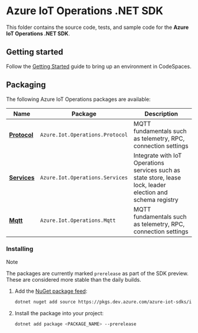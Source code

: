 # Azure IoT Operations .NET SDK

This folder contains the source code, tests, and sample code for the **Azure IoT Operations .NET SDK**.

## Getting started

Follow the [Getting Started](./README.md#getting-started) guide to bring up an environment in CodeSpaces.

## Packaging

The following Azure IoT Operations packages are available:

| Name | Package | Description |
|-|-|-|
| [**Protocol**](../doc#protocol) | `Azure.Iot.Operations.Protocol` | MQTT fundamentals such as telemetry, RPC, connection settings |
| [**Services**](../doc#services) | `Azure.Iot.Operations.Services` | Integrate with IoT Operations services such as state store, lease lock, leader election and schema registry |
| [**Mqtt**](../doc#mqtt) | `Azure.Iot.Operations.Mqtt` | MQTT fundamentals such as telemetry, RPC, connection settings |

### Installing

> [!NOTE]
> The packages are currently marked `prerelease` as part of the SDK preview. These are considered more stable than the daily builds.

1. Add the [NuGet package feed](https://dev.azure.com/azure-iot-sdks/iot-operations/_artifacts/feed/preview):

    ```bash
    dotnet nuget add source https://pkgs.dev.azure.com/azure-iot-sdks/iot-operations/_packaging/preview/nuget/v3/index.json -n AzureIoTOperations
    ```

1. Install the package into your project:

    ```bash
    dotnet add package <PACKAGE_NAME> --prerelease
    ```